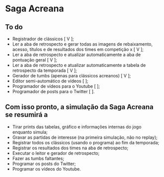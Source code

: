 # Saga Acreana

## To do

* Registrador de clássicos [ V ];
* Ler a aba de retrospecto e gerar todas as imagens de rebaixamento, acesso, títulos e de resultados dos times em competição x [ V ];
* Ler a aba de retrospecto e atualizar automaticamente a aba de pontuação geral [ V ];
* Ler a aba de retrospecto e atualizar automaticamente a tabela de retrospecto da temporada [ V ];
* Gerador de tumbs (apenas para clássicos acreanos) [ V ];
* Editor semi-automático de vídeos [ ];
* Programador de vídeos para o Youtube [ ];
* Programador de posts para o Twitter [ ].

## Com isso pronto, a simulação da Saga Acreana se resumirá a

* Tirar prints das tabelas, gráfico e informações internas do jogo enquanto simula;
* Gravar as partidas de interesse (na primeira simulação, não no replay);
* Registrar todos os clássicos (usando o programa) ao fim da temporada;
* Registrar os resultados dos times na aba de retrospecto;
* Executar o leitor e gerador de retrospecto;
* Fazer as tumbs faltantes;
* Programar os posts do Twitter;
* Programar os vídeos do Youtube.